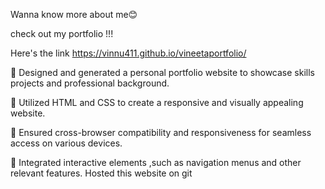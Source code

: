 Wanna know more about me😊

check out my portfolio !!!

Here's the link https://vinnu411.github.io/vineetaportfolio/

 Designed and generated a personal portfolio website to showcase skills projects and professional
background. 

 Utilized HTML and CSS to create a responsive and visually appealing website.

 Ensured cross-browser compatibility and responsiveness for seamless access on various devices.

 Integrated interactive elements ,such as navigation menus and other relevant features.
Hosted this website on git
